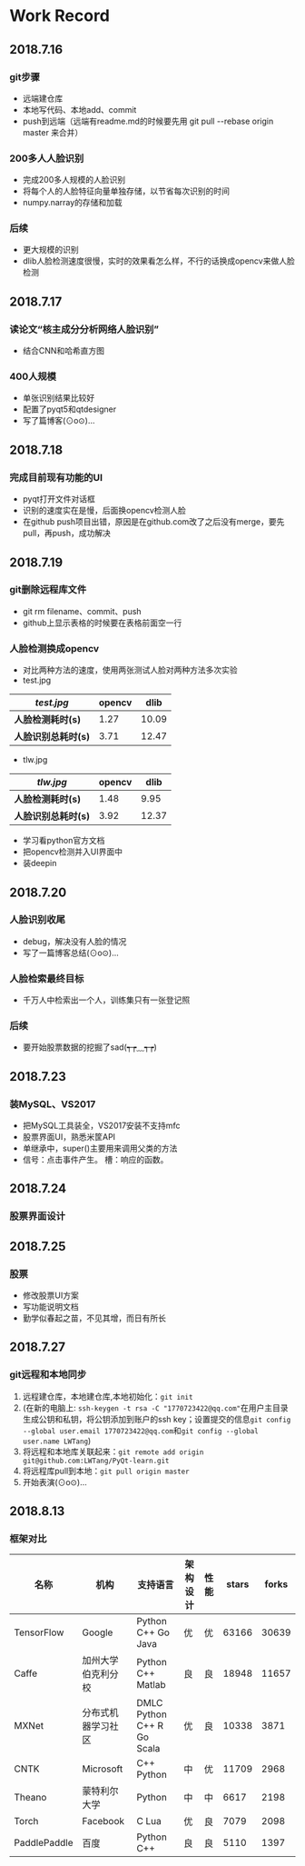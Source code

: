 # Work Record

## 2018.7.16

### git步骤

* 远端建仓库
* 本地写代码、本地add、commit
* push到远端（远端有readme.md的时候要先用 git pull --rebase origin master 来合并）

### 200多人人脸识别

* 完成200多人规模的人脸识别
* 将每个人的人脸特征向量单独存储，以节省每次识别的时间
* numpy.narray的存储和加载

### 后续

* 更大规模的识别
* dlib人脸检测速度很慢，实时的效果看怎么样，不行的话换成opencv来做人脸检测

## 2018.7.17

### 读论文“核主成分分析网络人脸识别”

* 结合CNN和哈希直方图

### 400人规模

* 单张识别结果比较好
* 配置了pyqt5和qtdesigner
* 写了篇博客(⊙o⊙)…

## 2018.7.18

### 完成目前现有功能的UI

* pyqt打开文件对话框
* 识别的速度实在是慢，后面换opencv检测人脸
* 在github push项目出错，原因是在github.com改了之后没有merge，要先pull，再push，成功解决

## 2018.7.19

### git删除远程库文件

* git rm filename、commit、push
* github上显示表格的时候要在表格前面空一行

### 人脸检测换成opencv

* 对比两种方法的速度，使用两张测试人脸对两种方法多次实验
* test.jpg

*test.jpg* | **opencv** | **dlib**
--- | --- | ---
**人脸检测耗时(s)** | 1.27 | 10.09
**人脸识别总耗时(s)** | 3.71 | 12.47

* tlw.jpg

*tlw.jpg* | **opencv** | **dlib**
--- | --- | ---
**人脸检测耗时(s)** | 1.48 | 9.95
**人脸识别总耗时(s)** | 3.92 | 12.37

* 学习看python官方文档
* 把opencv检测并入UI界面中
* 装deepin

## 2018.7.20

### 人脸识别收尾

* debug，解决没有人脸的情况
* 写了一篇博客总结(⊙o⊙)…

### 人脸检索最终目标

* 千万人中检索出一个人，训练集只有一张登记照

### 后续

* 要开始股票数据的挖掘了sad(┭┮﹏┭┮)

## 2018.7.23

### 装MySQL、VS2017

* 把MySQL工具装全，VS2017安装不支持mfc
* 股票界面UI，熟悉米筐API
* 单继承中，super()主要用来调用父类的方法
* 信号：点击事件产生。 槽：响应的函数。

## 2018.7.24

### 股票界面设计

## 2018.7.25

### 股票

* 修改股票UI方案
* 写功能说明文档
* 勤学似春起之苗，不见其增，而日有所长

## 2018.7.27

### git远程和本地同步

1. 远程建仓库，本地建仓库,本地初始化：```git init```
2. (在新的电脑上: `ssh-keygen -t rsa -C "1770723422@qq.com"`在用户主目录生成公钥和私钥，将公钥添加到账户的ssh key；设置提交的信息```git config --global user.email 1770723422@qq.com```和```git config --global user.name LWTang```)
3. 将远程和本地库关联起来：```git remote add origin git@github.com:LWTang/PyQt-learn.git```
4. 将远程库pull到本地：```git pull origin master```
5. 开始表演(⊙o⊙)…

## 2018.8.13

### 框架对比

名称 | 机构 | 支持语言 | 架构设计 | 性能 | stars | forks
--- | --- | --- | --- | --- | --- | ---
TensorFlow | Google | Python C++ Go Java | 优 | 优 | 63166 | 30639
Caffe | 加州大学伯克利分校 | Python C++ Matlab | 良 | 良 | 18948 | 11657
MXNet | 分布式机器学习社区 | DMLC Python C++ R Go Scala | 优 | 良 | 10338 | 3871
CNTK | Microsoft|  C++ Python | 中 | 优 | 11709 | 2968
Theano | 蒙特利尔大学 | Python | 中 | 中 | 6617 | 2198
Torch | Facebook | C Lua | 优 | 良 | 7079 | 2098
PaddlePaddle | 百度 | Python C++ | 良 | 良 | 5110 | 1397